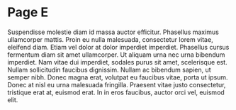 Page E
======

Suspendisse molestie diam id massa auctor efficitur. Phasellus maximus
ullamcorper mattis. Proin eu nulla malesuada, consectetur lorem vitae, eleifend
diam. Etiam vel dolor at dolor imperdiet imperdiet. Phasellus cursus fermentum
diam sit amet ullamcorper. Ut aliquam urna nec urna bibendum imperdiet. Nam
vitae dui imperdiet, sodales purus sit amet, scelerisque est. Nullam
sollicitudin faucibus dignissim. Nullam ac bibendum sapien, ut semper nibh.
Donec magna erat, volutpat eu faucibus vitae, porta ut ipsum. Donec at nisl eu
urna malesuada fringilla. Praesent vitae justo consectetur, tristique erat at,
euismod erat. In in eros faucibus, auctor orci vel, euismod elit.
